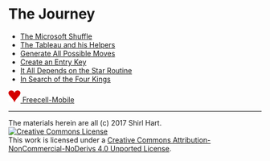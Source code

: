 # The Journey

* [The Microsoft Shuffle](shuffle.md)
* [The Tableau and his Helpers](tableau.md)
* [Generate All Possible Moves](gen.md) 
* [Create an Entry Key](entry.md)
* [It All Depends on the Star Routine](star.md)
* [In Search of the Four Kings](solution.md)

<a href="http://freecell-mobile.appspot.com/"><img src="i/favicon.png" width=24 height=24>&nbsp;Freecell-Mobile</a>

---

The materials herein are all (c) 2017 Shirl Hart.<br /><a rel="license" href="http://creativecommons.org/licenses/by-nc-nd/4.0/"><img alt="Creative Commons License" style="border-width:0" src="https://i.creativecommons.org/l/by-nc-nd/4.0/88x31.png" /></a><br />This work is licensed under a <a rel="license" href="http://creativecommons.org/licenses/by-nc-nd/4.0/">Creative Commons Attribution-NonCommercial-NoDerivs 4.0 Unported License</a>.
